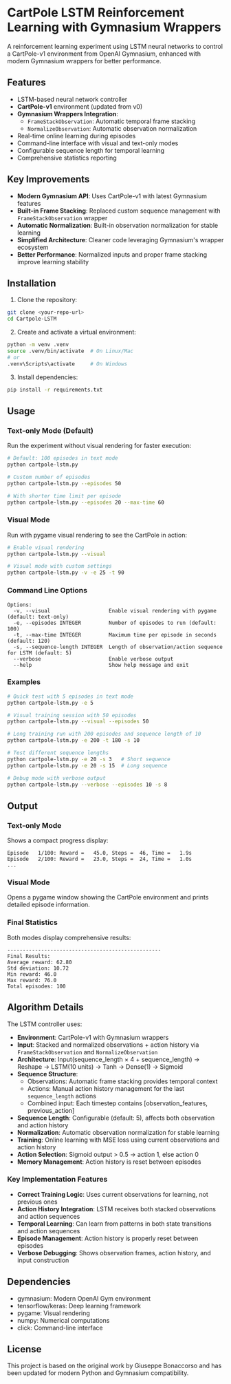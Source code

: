 # CartPole LSTM Reinforcement Learning with Gymnasium Wrappers

A reinforcement learning experiment using LSTM neural networks to control a CartPole-v1 environment from OpenAI Gymnasium, enhanced with modern Gymnasium wrappers for better performance.

## Features

- LSTM-based neural network controller
- **CartPole-v1** environment (updated from v0)
- **Gymnasium Wrappers Integration**:
  - `FrameStackObservation`: Automatic temporal frame stacking
  - `NormalizeObservation`: Automatic observation normalization
- Real-time online learning during episodes
- Command-line interface with visual and text-only modes
- Configurable sequence length for temporal learning
- Comprehensive statistics reporting

## Key Improvements

- **Modern Gymnasium API**: Uses CartPole-v1 with latest Gymnasium features
- **Built-in Frame Stacking**: Replaced custom sequence management with `FrameStackObservation` wrapper
- **Automatic Normalization**: Built-in observation normalization for stable learning
- **Simplified Architecture**: Cleaner code leveraging Gymnasium's wrapper ecosystem
- **Better Performance**: Normalized inputs and proper frame stacking improve learning stability

## Installation

1. Clone the repository:
```bash
git clone <your-repo-url>
cd Cartpole-LSTM
```

2. Create and activate a virtual environment:
```bash
python -m venv .venv
source .venv/bin/activate  # On Linux/Mac
# or
.venv\Scripts\activate     # On Windows
```

3. Install dependencies:
```bash
pip install -r requirements.txt
```

## Usage

### Text-only Mode (Default)
Run the experiment without visual rendering for faster execution:

```bash
# Default: 100 episodes in text mode
python cartpole-lstm.py

# Custom number of episodes
python cartpole-lstm.py --episodes 50

# With shorter time limit per episode
python cartpole-lstm.py --episodes 20 --max-time 60
```

### Visual Mode
Run with pygame visual rendering to see the CartPole in action:

```bash
# Enable visual rendering
python cartpole-lstm.py --visual

# Visual mode with custom settings
python cartpole-lstm.py -v -e 25 -t 90
```

### Command Line Options

```
Options:
  -v, --visual                   Enable visual rendering with pygame (default: text-only)
  -e, --episodes INTEGER         Number of episodes to run (default: 100)
  -t, --max-time INTEGER         Maximum time per episode in seconds (default: 120)
  -s, --sequence-length INTEGER  Length of observation/action sequence for LSTM (default: 5)
  --verbose                      Enable verbose output
  --help                         Show help message and exit
```

### Examples

```bash
# Quick test with 5 episodes in text mode
python cartpole-lstm.py -e 5

# Visual training session with 50 episodes
python cartpole-lstm.py --visual --episodes 50

# Long training run with 200 episodes and sequence length of 10
python cartpole-lstm.py -e 200 -t 180 -s 10

# Test different sequence lengths
python cartpole-lstm.py -e 20 -s 3   # Short sequence
python cartpole-lstm.py -e 20 -s 15  # Long sequence

# Debug mode with verbose output
python cartpole-lstm.py --verbose --episodes 10 -s 8
```

## Output

### Text-only Mode
Shows a compact progress display:
```
Episode   1/100: Reward =   45.0, Steps =  46, Time =   1.9s
Episode   2/100: Reward =   23.0, Steps =  24, Time =   1.0s
...
```

### Visual Mode
Opens a pygame window showing the CartPole environment and prints detailed episode information.

### Final Statistics
Both modes display comprehensive results:
```
--------------------------------------------------
Final Results:
Average reward: 62.80
Std deviation: 10.72
Min reward: 46.0
Max reward: 76.0
Total episodes: 100
```

## Algorithm Details

The LSTM controller uses:
- **Environment**: CartPole-v1 with Gymnasium wrappers
- **Input**: Stacked and normalized observations + action history via `FrameStackObservation` and `NormalizeObservation`
- **Architecture**: Input(sequence_length × 4 + sequence_length) → Reshape → LSTM(10 units) → Tanh → Dense(1) → Sigmoid
- **Sequence Structure**: 
  - Observations: Automatic frame stacking provides temporal context
  - Actions: Manual action history management for the last `sequence_length` actions
  - Combined input: Each timestep contains [observation_features, previous_action]
- **Sequence Length**: Configurable (default: 5), affects both observation and action history
- **Normalization**: Automatic observation normalization for stable learning
- **Training**: Online learning with MSE loss using current observations and action history
- **Action Selection**: Sigmoid output > 0.5 → action 1, else action 0
- **Memory Management**: Action history is reset between episodes

### Key Implementation Features

- **Correct Training Logic**: Uses current observations for learning, not previous ones
- **Action History Integration**: LSTM receives both stacked observations and action sequences
- **Temporal Learning**: Can learn from patterns in both state transitions and action sequences
- **Episode Management**: Action history is properly reset between episodes
- **Verbose Debugging**: Shows observation frames, action history, and input construction

## Dependencies

- gymnasium: Modern OpenAI Gym environment
- tensorflow/keras: Deep learning framework
- pygame: Visual rendering
- numpy: Numerical computations
- click: Command-line interface

## License

This project is based on the original work by Giuseppe Bonaccorso and has been updated for modern Python and Gymnasium compatibility.
